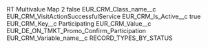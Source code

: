<?xml version="1.0" encoding="UTF-8"?>
<CustomMetadata xmlns="http://soap.sforce.com/2006/04/metadata" xmlns:xsi="http://www.w3.org/2001/XMLSchema-instance" xmlns:xsd="http://www.w3.org/2001/XMLSchema">
    <label>RT Multivalue Map 2</label>
    <protected>false</protected>
    <values>
        <field>EUR_CRM_Class_name__c</field>
        <value xsi:type="xsd:string">EUR_CRM_VisitActionSuccessfulService</value>
    </values>
    <values>
        <field>EUR_CRM_Is_Active__c</field>
        <value xsi:type="xsd:boolean">true</value>
    </values>
    <values>
        <field>EUR_CRM_Key__c</field>
        <value xsi:type="xsd:string">Participating</value>
    </values>
    <values>
        <field>EUR_CRM_Value__c</field>
        <value xsi:type="xsd:string">EUR_DE_ON_TMKT_Promo_Confirm_Participation</value>
    </values>
    <values>
        <field>EUR_CRM_Variable_name__c</field>
        <value xsi:type="xsd:string">RECORD_TYPES_BY_STATUS</value>
    </values>
</CustomMetadata>
